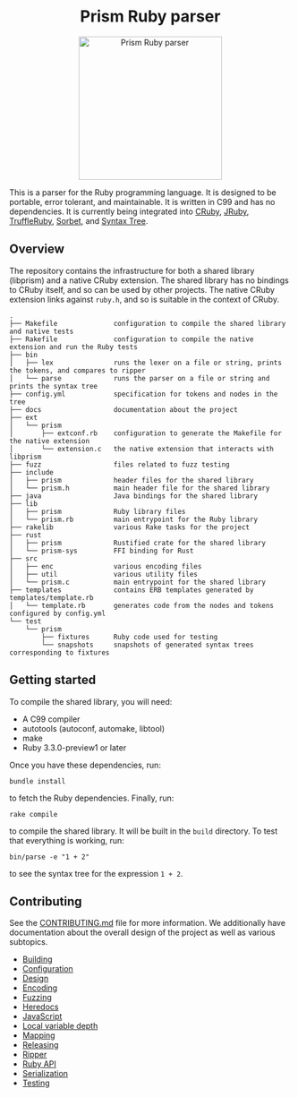 <h1 align="center">Prism Ruby parser</h1>
<div align="center">
  <img alt="Prism Ruby parser" height="256px" src="https://github.com/ruby/prism/blob/main/doc/images/prism.png?raw=true">
</div>

This is a parser for the Ruby programming language. It is designed to be portable, error tolerant, and maintainable. It is written in C99 and has no dependencies. It is currently being integrated into [CRuby](https://github.com/ruby/ruby), [JRuby](https://github.com/jruby/jruby), [TruffleRuby](https://github.com/oracle/truffleruby), [Sorbet](https://github.com/sorbet/sorbet), and [Syntax Tree](https://github.com/ruby-syntax-tree/syntax_tree).

## Overview

The repository contains the infrastructure for both a shared library (libprism) and a native CRuby extension. The shared library has no bindings to CRuby itself, and so can be used by other projects. The native CRuby extension links against `ruby.h`, and so is suitable in the context of CRuby.

```
.
├── Makefile              configuration to compile the shared library and native tests
├── Rakefile              configuration to compile the native extension and run the Ruby tests
├── bin
│   ├── lex               runs the lexer on a file or string, prints the tokens, and compares to ripper
│   └── parse             runs the parser on a file or string and prints the syntax tree
├── config.yml            specification for tokens and nodes in the tree
├── docs                  documentation about the project
├── ext
│   └── prism
│       ├── extconf.rb    configuration to generate the Makefile for the native extension
│       └── extension.c   the native extension that interacts with libprism
├── fuzz                  files related to fuzz testing
├── include
│   ├── prism             header files for the shared library
│   └── prism.h           main header file for the shared library
├── java                  Java bindings for the shared library
├── lib
│   ├── prism             Ruby library files
│   └── prism.rb          main entrypoint for the Ruby library
├── rakelib               various Rake tasks for the project
├── rust
│   ├── prism             Rustified crate for the shared library
│   └── prism-sys         FFI binding for Rust
├── src
│   ├── enc               various encoding files
│   ├── util              various utility files
│   └── prism.c           main entrypoint for the shared library
├── templates             contains ERB templates generated by templates/template.rb
│   └── template.rb       generates code from the nodes and tokens configured by config.yml
└── test
    └── prism
        ├── fixtures      Ruby code used for testing
        └── snapshots     snapshots of generated syntax trees corresponding to fixtures
```

## Getting started

To compile the shared library, you will need:

* A C99 compiler
* autotools (autoconf, automake, libtool)
* make
* Ruby 3.3.0-preview1 or later

Once you have these dependencies, run:

```
bundle install
```

to fetch the Ruby dependencies. Finally, run:

```
rake compile
```

to compile the shared library. It will be built in the `build` directory. To test that everything is working, run:

```
bin/parse -e "1 + 2"
```

to see the syntax tree for the expression `1 + 2`.

## Contributing

See the [CONTRIBUTING.md](CONTRIBUTING.md) file for more information. We additionally have documentation about the overall design of the project as well as various subtopics.

* [Building](docs/building.md)
* [Configuration](docs/configuration.md)
* [Design](docs/design.md)
* [Encoding](docs/encoding.md)
* [Fuzzing](docs/fuzzing.md)
* [Heredocs](docs/heredocs.md)
* [JavaScript](docs/javascript.md)
* [Local variable depth](docs/local_variable_depth.md)
* [Mapping](docs/mapping.md)
* [Releasing](docs/releasing.md)
* [Ripper](docs/ripper.md)
* [Ruby API](docs/ruby_api.md)
* [Serialization](docs/serialization.md)
* [Testing](docs/testing.md)
